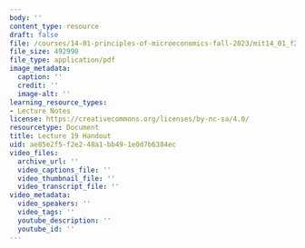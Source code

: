 ```yaml
---
body: ''
content_type: resource
draft: false
file: /courses/14-01-principles-of-microeconomics-fall-2023/mit14_01_f23_handout19.pdf
file_size: 492990
file_type: application/pdf
image_metadata:
  caption: ''
  credit: ''
  image-alt: ''
learning_resource_types:
- Lecture Notes
license: https://creativecommons.org/licenses/by-nc-sa/4.0/
resourcetype: Document
title: Lecture 19 Handout
uid: ae85e2f5-f2e2-48a1-bb49-1e0d7b6384ec
video_files:
  archive_url: ''
  video_captions_file: ''
  video_thumbnail_file: ''
  video_transcript_file: ''
video_metadata:
  video_speakers: ''
  video_tags: ''
  youtube_description: ''
  youtube_id: ''
---
```


